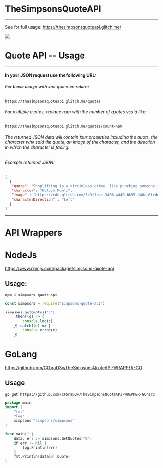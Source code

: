 # TheSimpsonsQuoteAPI
--------------
See for full usage: https://thesimpsonsquoteapi.glitch.me/

![](https://cdn.glitch.com/3c3ffadc-3406-4440-bb95-d40ec8fcde72%2Fsimpsons.PNG?1497481539770)

# Quote API -- Usage
-------------
#### In your JSON request use the following URL:
###### For basic usage with one quote on return:
```
https://thesimpsonsquoteapi.glitch.me/quotes
```

###### For multiple quotes, replace num with the number of quotes you'd like:
```
https://thesimpsonsquoteapi.glitch.me/quotes?count=num
```

###### The returned JSON data will contain four properties including the quote, the character who said the quote, an image of the character, and the direction in which the character is facing.
###### Example returned JSON: 
```json
[
  {
   "quote": "Shoplifting is a victimless crime, like punching someone in the dark.",
   "character": "Nelson Muntz",
   "image" : "https://cdn.glitch.com/3c3ffadc-3406-4440-bb95-d40ec8fcde72%2FNelsonMuntz.png?1497567511185",
   "characterDirection" : "Left"
  }
]
```
-------------
# API Wrappers

# NodeJs
https://www.npmjs.com/package/simpsons-quote-api
## Usage: 
`npm i simpsons-quote-api`
```js
const simpsons = require('simpsons-quote-api')

simpsons.getQuotes("0")
    .then((q) => {
        console.log(q)
    }).catch((e) => {
        console.error(e)
    })
```


# GoLang
https://github.com/C0braD3v/TheSimpsonsQuoteAPI-WRAPPER-GO
## Usage
`go get https://github.com/C0braD3v/TheSimpsonsQuoteAPI-WRAPPER-GO/src`
```go
package main
import (
	"fmt"
	"log"
	simpsons "simpsons/simpsons"
)

func main() {
	data, err := simpsons.GetQuotes("0")
	if err != nil {
		log.Println(err)
	}
	fmt.Println(data[0].Quote)
}
```
